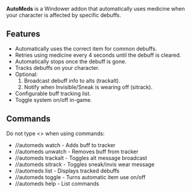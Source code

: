**AutoMeds** is a Windower addon that automatically uses medicine when your character is affected by specific debuffs.

## Features

- Automatically uses the correct item for common debuffs.
- Retries using medicine every 4 seconds until the debuff is cleared.
- Automatically stops once the debuff is gone.
- Tracks debuffs on your character.
- Optional:
	1. Broadcast debuff info to alts (trackalt).
	2. Notify when Invisible/Sneak is wearing off (sitrack).
- Configurable buff tracking list.
- Toggle system on/off in-game.

## Commands

Do not type <> when using commands:

- //automeds watch <buffname> - Adds buff to tracker
- //automeds unwatch <buffname> - Removes buff from tracker
- //automeds trackalt - Toggles alt message broadcast
- //automeds sitrack - Toggles sneak/invis wear message
- //automeds list - Displays tracked debuffs
- //automeds toggle - Turns automatic item use on/off
- //automeds help - List commands
